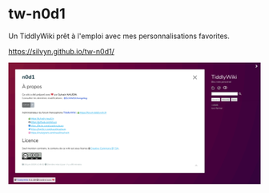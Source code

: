 # tw-n0d1
Un TiddlyWiki prêt à l'emploi avec mes personnalisations favorites.

https://silvyn.github.io/tw-n0d1/

![Capture TiddlyWiki n0d1](tiddlywiki-n0d1.png)
